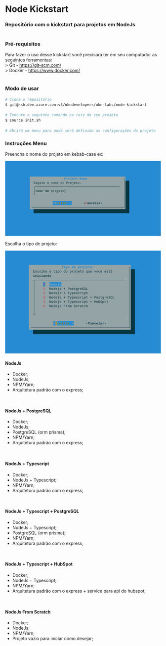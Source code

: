 
# Node Kickstart

### Repositório com o kickstart para projetos em NodeJs <br><br>

### Pré-requisitos <br>

Para fazer o uso desse kickstart você precisará ter em seu computador as seguintes ferramentas: <br>
    > Git - https://git-scm.com/  <br>
    > Docker - https://www.docker.com/  <br><br>

### Modo de usar
``` bash
# Clone o repositório
$ git@ssh.dev.azure.com:v3/okndevelopers/okn-labs/node-kickstart

# Execute o seguinte comando na raiz do seu projeto
$ source init.sh

# Abrirá um menu para onde será definido as configurações do projeto

```

### Instruções Menu <br>

Preencha o nome do projeto em kebab-case ex:

![Dialog Nome do Projeto](/images/dialog-nome-do-projeto.png)

Escolha o tipo de projeto: 

![Dialog Nome do Projeto](/images/dialog-tipo-do-projeto.png)

#### **NodeJs** <br>
- Docker;
- NodeJs;
- NPM/Yarn;
- Arquitetura padrão com o express;

<br>

#### **NodeJs + PostgreSQL** <br>
- Docker;
- NodeJs;
- PostgreSQL (orm prisma);
- NPM/Yarn;
- Arquitetura padrão com o express;

<br>

#### **NodeJs + Typescript** <br>
- Docker;
- NodeJs + Typescript;
- NPM/Yarn;
- Arquitetura padrão com o express;

<br>

#### **NodeJs + Typescript + PostgreSQL** <br>
- Docker;
- NodeJs + Typescript;
- PostgreSQL (orm prisma);
- NPM/Yarn;
- Arquitetura padrão com o express;

<br>

#### **NodeJs + Typescript + HubSpot** <br>
- Docker;
- NodeJs + Typescript;
- NPM/Yarn;
- Arquitetura padrão com o express + service para api do hubspot;

<br>

#### **NodeJs From Scratch** <br>
- Docker;
- NodeJs;
- NPM/Yarn;
- Projeto vazio para iniciar como desejar;


